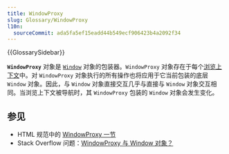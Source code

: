 ```yaml
---
title: WindowProxy
slug: Glossary/WindowProxy
l10n:
  sourceCommit: ada5fa5ef15eadd44b549ecf906423b4a2092f34
---
```


{{GlossarySidebar}}

**`WindowProxy`** 对象是 [`Window`](/zh-CN/docs/Web/API/Window) 对象的包装器。`WindowProxy` 对象存在于每个[浏览上下文](/zh-CN/docs/Glossary/Browsing_context)中。对 `WindowProxy` 对象执行的所有操作也将应用于它当前包装的底层 `Window` 对象。因此，与 `Window` 对象直接交互几乎与直接与 `Window` 对象交互相同。当浏览上下文被导航时，其 `WindowProxy` 包装的 `Window` 对象会发生变化。

## 参见

- HTML 规范中的 [WindowProxy 一节](https://html.spec.whatwg.org/multipage/window-object.html#the-windowproxy-exotic-object)
- Stack Overflow 问题：[WindowProxy 与 Window 对象？](https://stackoverflow.com/questions/16092835/windowproxy-and-window-objects)
